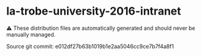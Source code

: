 # la-trobe-university-2016-intranet

:warning: These distribution files are automatically generated and should never be manually managed.

Source git commit: e012df27b63b1019b1e2aa5046cc9ce7b7f4a8f1
